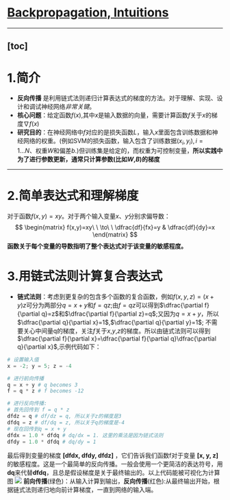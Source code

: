 [Backpropagation, Intuitions](http://cs231n.github.io/optimization-2/)
=====
---

[toc]
---

# 1.简介

- **反向传播** 是利用链式法则递归计算表达式的梯度的方法。对于理解、实现、设计和调试神经网络*非常关键*。
- **核心问题**：给定函数$f(x)$,其中$x$是输入数据的向量，需要计算函数$f$关于$x$的梯度$\nabla f(x)$
- **研究目的**：在神经网络中$f$对应的是损失函数$L$，输入$x$里面包含训练数据和神经网络的权重。(例如SVM的损失函数，输入包含了训练数据$(x_i,y_i),i=1...N$、权重$W$和偏差$b$.)但训练集是给定的，而权重为可控制变量，**所以实践中为了进行参数更新，通常只计算参数(比如$W$,$B$)的梯度**
---

# 2.简单表达式和理解梯度
对于函数$f(x,y)=xy$。对于两个输入变量$x$$、y$分别求偏导数：
$$
\begin{matrix}
f(x,y)=xy\ \ \to\ \ \dfrac{df}{fx}=y & \dfrac{df}{dy}=x
\end{matrix}
$$
**函数关于每个变量的导数指明了整个表达式对于该变量的敏感程度。**
# 3.用链式法则计算复合表达式
- **链式法则**：考虑到更复杂的包含多个函数的复合函数，例如$f(x,y,z)=(x+y)z$可分为两部分$q=x+y$和$f=qz$;由$f=qz$可以得到$\dfrac{\partial f}{\partial q}=z$和$\dfrac{\partial f}{\partial z}=q$;又因为$q=x+y$，所以$\dfrac{\partial q}{\partial x}=1$,$\dfrac{\partial q}{\partial y}=1$;
不需要关心中间量q的梯度，关注$f$关于$x$,$y$,$z$的梯度。所以由链式法则可以得到$\dfrac{\partial f}{\partial x}=\dfrac{\partial f}{\partial q}\dfrac{\partial q}{\partial x}$,示例代码如下：
```python
# 设置输入值
x = -2; y = 5; z = -4

# 进行前向传播
q = x + y # q becomes 3
f = q * z # f becomes -12

# 进行反向传播:
# 首先回传到 f = q * z
dfdz = q # df/dz = q, 所以关于z的梯度是3
dfdq = z # df/dq = z, 所以关于q的梯度是-4
# 现在回传到q = x + y
dfdx = 1.0 * dfdq # dq/dx = 1. 这里的乘法是因为链式法则
dfdy = 1.0 * dfdq # dq/dy = 1
```
最后得到变量的梯度 **[dfdx, dfdy, dfdz]** ，它们告诉我们函数f对于变量 **[x, y, z]** 的敏感程度。这是一个最简单的反向传播。一般会使用一个更简洁的表达符号，用**dq**来代替**dfdq**，且总是假设梯度是关于最终输出的。以上代码能被可视化为计算图
![](https://pic4.zhimg.com/80/213da7f66594510b45989bd134fc2d8b_hd.jpg)
**前向传播**(绿色)：从输入计算到输出，**反向传播**(红色):从最终输出开始，根据链式法则递归地向前计算梯度，一直到网络的输入端。

